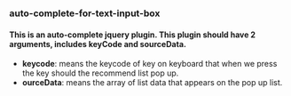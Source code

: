 ### auto-complete-for-text-input-box

#### This is an auto-complete jquery plugin. This plugin should have 2 arguments, includes keyCode and sourceData.
* **keycode**: means the keycode of key on keyboard that when we press the key should the recommend list pop up.
* **ourceData**: means the array of list data that appears on the pop up list.

